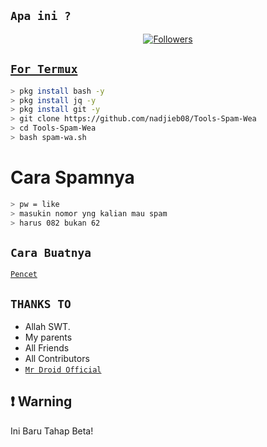 

## `Apa ini ?`
<p align="center">
<a href="https://github.com/nadjieb08?tab=followers"><img title="Followers" src="https://img.shields.io/github/followers/zeeoneofc?color=red&style=flat-square"
</p>
<p align='center'>
    </p>

##  `For Termux`

```bash
> pkg install bash -y
> pkg install jq -y
> pkg install git -y
> git clone https://github.com/nadjieb08/Tools-Spam-Wea
> cd Tools-Spam-Wea
> bash spam-wa.sh
```
# Cara Spamnya

```bash
> pw = like
> masukin nomor yng kalian mau spam
> harus 082 bukan 62

```

## `Cara Buatnya`

[`Pencet`](https://youtu.be/GjVi9hwicfg)

## `THANKS TO`

- Allah SWT.
- My parents
- All Friends
- All Contributors
- [`Mr Droid Official`](https://youtube.com/channel/UCb12spDJJH7-6cNOIWDtMpg)

## ❗ Warning
Ini Baru Tahap Beta!

 


